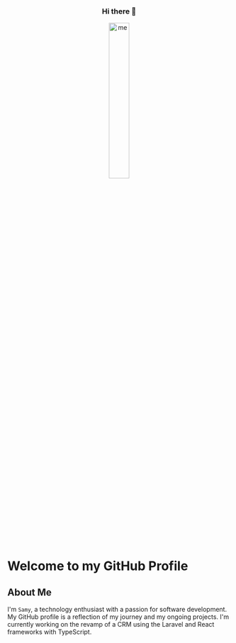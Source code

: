 <div align="center">
  <h3>Hi there 👋</h3>
<img src='./assets/photoMoi.png' alt='me' width='30%' />
</div>


# Welcome to my GitHub Profile

## About Me

I'm `Samy`, a technology enthusiast with a passion for software development. My GitHub profile is a reflection of my journey and my ongoing projects. I'm currently working on the revamp of a CRM using the Laravel and React frameworks with TypeScript.


<!--
**samoteur13/Samoteur13** is a ✨ _special_ ✨ repository because its `README.md` (this file) appears on your GitHub profile.

Here are some ideas to get you started:

- 🔭 I’m currently working on ...
- 🌱 I’m currently learning ...
- 👯 I’m looking to collaborate on ...
- 🤔 I’m looking for help with ...
- 💬 Ask me about ...
- 📫 How to reach me: ...
- 😄 Pronouns: ...
- ⚡ Fun fact: ...
-->
